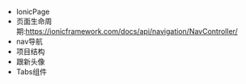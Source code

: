 * IonicPage
* 页面生命周期:https://ionicframework.com/docs/api/navigation/NavController/
* nav导航
* 项目结构
* 跟新头像
* Tabs组件
